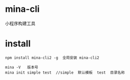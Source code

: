 # mina-cli
小程序构建工具

# install
```
npm install mina-cli2 -g  全局安装 mina-cli2
```

```
mina -V   版本号
mina init simple test  //simple  默认模板  test  目录名称
```


